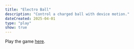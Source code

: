 ```yaml
---
title: "Electro Ball"
description: "Control a charged ball with device motion."
dateCreated: 2025-04-01
type: "play"
show: true
---
```


Play the game [here](/games/electro-ball/index.html).
